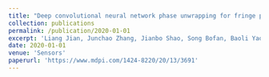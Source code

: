 ```yaml
---
title: "Deep convolutional neural network phase unwrapping for fringe projection 3d imaging"
collection: publications
permalink: /publication/2020-01-01
excerpt: 'Liang Jian, Junchao Zhang, Jianbo Shao, Song Bofan, Baoli Yao, and Rongguang Liang. "Deep convolutional neural network phase unwrapping for fringe projection 3D imaging." Sensors 20, no. 13 (2020): 3691.'
date: 2020-01-01
venue: 'Sensors'
paperurl: 'https://www.mdpi.com/1424-8220/20/13/3691'
---
```



